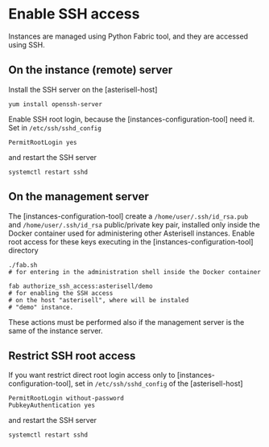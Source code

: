 # Enable SSH access

Instances are managed using Python Fabric tool, and they are accessed using SSH.

## On the instance (remote) server

Install the SSH server on the [asterisell-host]

```
yum install openssh-server
```

Enable SSH root login, because the [instances-configuration-tool] need it. Set in ``/etc/ssh/sshd_config``

```
PermitRootLogin yes
```

and restart the SSH server

```
systemctl restart sshd
```

## On the management server

The [instances-configuration-tool] create a ``/home/user/.ssh/id_rsa.pub`` and ``/home/user/.ssh/id_rsa`` public/private key pair, installed only inside the Docker container used for administering other Asterisell instances. Enable root access for these keys executing in the [instances-configuration-tool] directory

```
./fab.sh
# for entering in the administration shell inside the Docker container

fab authorize_ssh_access:asterisell/demo
# for enabling the SSH access 
# on the host "asterisell", where will be instaled
# "demo" instance.
```

These actions must be performed also if the management server is the same of the instance server.

## Restrict SSH root access

If you want restrict direct root login access only to [instances-configuration-tool], set in ``/etc/ssh/sshd_config`` of the [asterisell-host]

```
PermitRootLogin without-password
PubkeyAuthentication yes
```

and restart the SSH server

```
systemctl restart sshd
```
